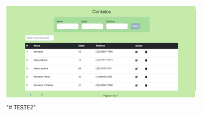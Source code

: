 ![Texto alternativo](https://raw.githubusercontent.com/Julianavdsantos/CRUDContatos/main/telefones.png)

"# TESTE2" 
